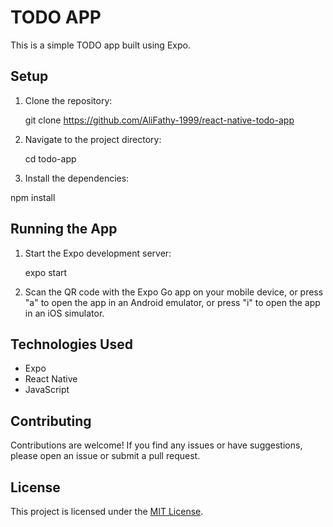 # TODO APP

This is a simple TODO app built using Expo.

## Setup

1. Clone the repository:

    git clone https://github.com/AliFathy-1999/react-native-todo-app

2. Navigate to the project directory:

    cd todo-app

3. Install the dependencies:

npm install

## Running the App

1. Start the Expo development server:
   
   expo start


2. Scan the QR code with the Expo Go app on your mobile device, or press "a" to open the app in an Android emulator, or press "i" to open the app in an iOS simulator.

<!-- ## App Features

- The app allows you to create and manage a list of TODOs.

- On the main screen, you will find two input fields: one for the TODO title and another for the description.

- After entering the TODO details, click the submit button to add the TODO to the list.

- A divider line separates the input section from the TODO list.

- The TODO list is initially filtered to show all the TODOs. You can change the filter by clicking on one of the three buttons: "All", "Active", or "Done".

- Clicking on a TODO in the list marks it as done and displays a line through it.

- You can add, edit, and delete TODOs as needed. -->

## Technologies Used

- Expo
- React Native
- JavaScript

## Contributing

Contributions are welcome! If you find any issues or have suggestions, please open an issue or submit a pull request.

## License

This project is licensed under the [MIT License](LICENSE).
